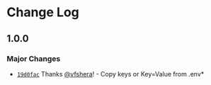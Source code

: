 # Change Log

## 1.0.0

### Major Changes

- [`19d0fac`](https://github.com/vfshera/vscode-env-key-copier/commit/19d0faca516b55e26cee60d9ea62596543422b46) Thanks [@vfshera](https://github.com/vfshera)! - Copy keys or Key=Value from .env\*

